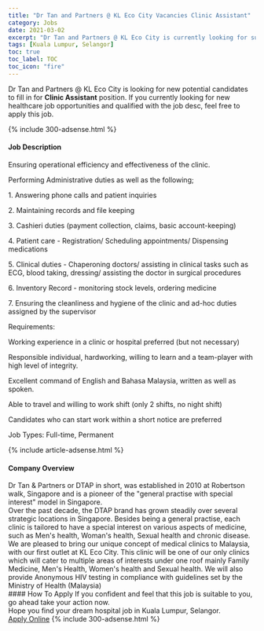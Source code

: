 ```yaml
---
title: "Dr Tan and Partners @ KL Eco City Vacancies Clinic Assistant" 
category: Jobs 
date: 2021-03-02 
excerpt: "Dr Tan and Partners @ KL Eco City is currently looking for suitable person to fill in the Clinic Assistant which positioned at Kuala Lumpur, Selangor" 
tags: [Kuala Lumpur, Selangor] 
toc: true 
toc_label: TOC 
toc_icon: "fire" 
--- 
```


<p>Dr Tan and Partners @ KL Eco City is looking for new potential candidates to fill in for <b>Clinic Assistant</b> position. If you currently looking for new healthcare job opportunities and qualified with the job desc, feel free to apply this job.
</p>{% include 300-adsense.html %} 
<div><div><h4>Job Description</h4></div><div><div><span><div><p>Ensuring operational efficiency and effectiveness of the clinic.</p><p>Performing Administrative duties as well as the following;</p><p>1. Answering phone calls and patient inquiries</p><p>2. Maintaining records and file keeping</p><p>3. Cashieri duties (payment collection, claims, basic account-keeping)</p><p>4. Patient care - Registration/ Scheduling appointments/ Dispensing medications</p><p>5. Clinical duties - Chaperoning doctors/ assisting in clinical tasks such as ECG, blood taking, dressing/ assisting the doctor in surgical procedures</p><p>6. Inventory Record - monitoring stock levels, ordering medicine</p><p>7. Ensuring the cleanliness and hygiene of the clinic and ad-hoc duties assigned by the supervisor</p><p>Requirements:</p><p>Working experience in a clinic or hospital preferred (but not necessary)</p><p>Responsible individual, hardworking, willing to learn and a team-player with high level of integrity.</p><p>Excellent command of English and Bahasa Malaysia, written as well as spoken.</p><p>Able to travel and willing to work shift (only 2 shifts, no night shift)</p><p>Candidates who can start work within a short notice are preferred</p><p>Job Types: Full-time, Permanent</p></div></span></div></div></div> 
{% include article-adsense.html %} 
<div><div><h4>Company Overview</h4></div><div><div><span><div><div>Dr Tan &amp; Partners or DTAP in short, was established in 2010 at Robertson walk, Singapore and is a pioneer of the "general practise with special interest" model in Singapore.</div>
<div>Over the past decade, the DTAP brand has grown steadily over several strategic locations in Singapore. Besides being a general practise, each clinic is tailored to have a special interest on various aspects of medicine, such as Men's health, Woman's health, Sexual health and chronic disease.</div>
<div>We are pleased to bring our unique concept of medical clinics to Malaysia, with our first outlet at KL Eco City. This clinic will be one of our only clinics which will cater to multiple areas of interests under one roof mainly Family Medicine, Men's Health, Women's health and Sexual health. We will also provide Anonymous HIV testing in compliance with guidelines set by the Ministry of Health (Malaysia)</div></div></span></div></div></div> 
#### How To Apply 
If you confident and feel that this job is suitable to you, go ahead take your action now. <br/> 
Hope you find your dream hospital job in Kuala Lumpur, Selangor. <br/> 
<a href="https://www.jobstreet.com.my/en/job/clinic-assistant-4491300?jobId=jobstreet-my-job-4491300" class="btn btn--warning" target="_blank" rel="nofollow noopenner">Apply Online</a> 
{% include 300-adsense.html %} 